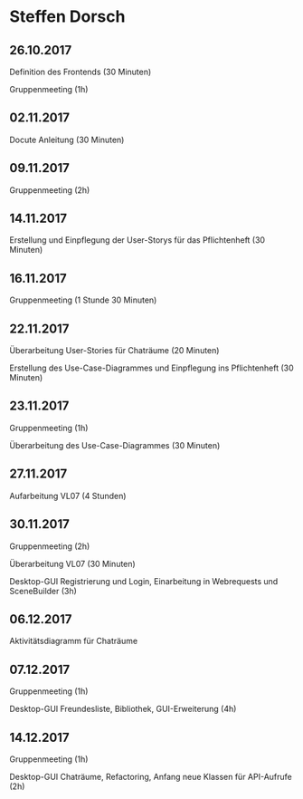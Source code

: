 # Steffen Dorsch

## 26.10.2017

Definition des Frontends (30 Minuten)

Gruppenmeeting (1h)

## 02.11.2017

Docute Anleitung (30 Minuten)

## 09.11.2017

Gruppenmeeting (2h)

## 14.11.2017

Erstellung und Einpflegung der User-Storys für das Pflichtenheft (30 Minuten)

## 16.11.2017

Gruppenmeeting (1 Stunde 30 Minuten)

## 22.11.2017

Überarbeitung User-Stories für Chaträume (20 Minuten)

Erstellung des Use-Case-Diagrammes und Einpflegung ins Pflichtenheft (30 Minuten)

## 23.11.2017

Gruppenmeeting (1h)

Überarbeitung des Use-Case-Diagrammes (30 Minuten)

## 27.11.2017

Aufarbeitung VL07 (4 Stunden)

## 30.11.2017

Gruppenmeeting (2h)

Überarbeitung VL07 (30 Minuten)

Desktop-GUI Registrierung und Login, Einarbeitung in Webrequests und SceneBuilder (3h)

## 06.12.2017

Aktivitätsdiagramm für Chaträume

## 07.12.2017

Gruppenmeeting (1h)

Desktop-GUI Freundesliste, Bibliothek, GUI-Erweiterung (4h)

## 14.12.2017

Gruppenmeeting (1h)

Desktop-GUI Chaträume, Refactoring, Anfang neue Klassen für API-Aufrufe (2h)
